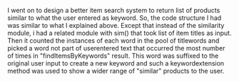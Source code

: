 I went on to design a better item search system to return list of products similar to what the user entered as keyword. So, the code structure I had was similar to what I explained above. Except that instead of the similarity module, i had a related module with sim() that took list of item titles as input. Then it counted the instances of each word in the pool of titlewords and picked a word not part of userentered text that occurred the most number of times in "findItemsByKeywords" result. This word was suffixed to the original user input to create a new keyword and such a keywordextension method was used to show a wider range of "similar" products to the user.
